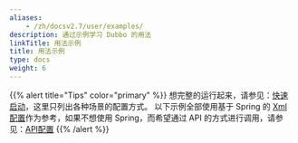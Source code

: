 ```yaml
---
aliases:
    - /zh/docsv2.7/user/examples/
description: 通过示例学习 Dubbo 的用法
linkTitle: 用法示例
title: 用法示例
type: docs
weight: 6
---
```




{{% alert title="Tips" color="primary" %}}
想完整的运行起来，请参见：[快速启动](../quick-start)，这里只列出各种场景的配置方式。
以下示例全部使用基于 Spring 的 [Xml配置](../configuration/xml)作为参考，如果不想使用 Spring，而希望通过 API 的方式进行调用，请参见：[API配置](../configuration/api)
{{% /alert %}}